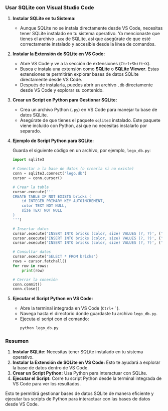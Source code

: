 ### Usar SQLite con Visual Studio Code

1. **Instalar SQLite en tu Sistema:**
   - Aunque SQLite no se instala directamente desde VS Code, necesitas tener SQLite instalado en tu sistema operativo. Ya mencionaste que tienes el archivo `.exe` de SQLite, así que asegúrate de que esté correctamente instalado y accesible desde la línea de comandos.

2. **Instalar la Extensión de SQLite en VS Code:**
   - Abre VS Code y ve a la sección de extensiones (`Ctrl+Shift+X`).
   - Busca e instala una extensión como **SQLite** o **SQLite Viewer**. Estas extensiones te permitirán explorar bases de datos SQLite directamente desde VS Code.
   - Después de instalarla, puedes abrir un archivo `.db` directamente desde VS Code y explorar su contenido.

3. **Crear un Script en Python para Gestionar SQLite:**
   - Crea un archivo Python (`.py`) en VS Code para manejar tu base de datos SQLite.
   - Asegúrate de que tienes el paquete `sqlite3` instalado. Este paquete viene incluido con Python, así que no necesitas instalarlo por separado.

4. **Ejemplo de Script Python para SQLite:**

   Guarda el siguiente código en un archivo, por ejemplo, `lego_db.py`:

   ```python
   import sqlite3

   # Conectar a la base de datos (o crearla si no existe)
   conn = sqlite3.connect('lego.db')
   cursor = conn.cursor()

   # Crear la tabla
   cursor.execute('''
   CREATE TABLE IF NOT EXISTS bricks (
       id INTEGER PRIMARY KEY AUTOINCREMENT,
       color TEXT NOT NULL,
       size TEXT NOT NULL
   )
   ''')

   # Insertar datos
   cursor.execute('INSERT INTO bricks (color, size) VALUES (?, ?)', ('red', '2x4'))
   cursor.execute('INSERT INTO bricks (color, size) VALUES (?, ?)', ('blue', '2x2'))
   cursor.execute('INSERT INTO bricks (color, size) VALUES (?, ?)', ('green', '1x2'))

   # Consultar datos
   cursor.execute('SELECT * FROM bricks')
   rows = cursor.fetchall()
   for row in rows:
       print(row)

   # Cerrar la conexión
   conn.commit()
   conn.close()
   ```

5. **Ejecutar el Script Python en VS Code:**
   - Abre la terminal integrada en VS Code (`Ctrl+` `` ` ``).
   - Navega hasta el directorio donde guardaste tu archivo `lego_db.py`.
   - Ejecuta el script con el comando:
     ```sh
     python lego_db.py
     ```

### Resumen

1. **Instalar SQLite:** Necesitas tener SQLite instalado en tu sistema operativo.
2. **Instalar la Extensión de SQLite en VS Code:** Esto te ayudará a explorar la base de datos dentro de VS Code.
3. **Crear un Script Python:** Usa Python para interactuar con SQLite.
4. **Ejecutar el Script:** Corre tu script Python desde la terminal integrada de VS Code para ver los resultados.

Esto te permitirá gestionar bases de datos SQLite de manera eficiente y ejecutar tus scripts de Python para interactuar con las bases de datos desde VS Code.